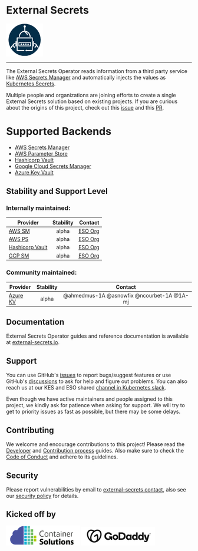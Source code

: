 # External Secrets

<img src="assets/round_eso_logo.png" width="100">

----

The External Secrets Operator reads information from a third party service
like [AWS Secrets Manager](https://aws.amazon.com/secrets-manager/) and automatically injects the values as [Kubernetes Secrets](https://kubernetes.io/docs/concepts/configuration/secret/).

Multiple people and organizations are joining efforts to create a single External Secrets solution based on existing projects. If you are curious about the origins of this project, check out this [issue](https://github.com/external-secrets/kubernetes-external-secrets/issues/47) and this [PR](https://github.com/external-secrets/kubernetes-external-secrets/pull/477).

# Supported Backends

- [AWS Secrets Manager](https://external-secrets.io/provider-aws-secrets-manager/)
- [AWS Parameter Store](https://external-secrets.io/provider-aws-parameter-store/)
- [Hashicorp Vault](https://www.vaultproject.io/)
- [Google Cloud Secrets Manager](https://external-secrets.io/provider-google-secrets-manager/)
- [Azure Key Vault](https://external-secrets.io/provider-azure-key-vault/)

## Stability and Support Level

### Internally maintained:

| Provider                                                                 | Stability |                                        Contact |
| ------------------------------------------------------------------------ | :-------: | ---------------------------------------------: |
| [AWS SM](https://external-secrets.io/provider-aws-secrets-manager/)      |   alpha   | [ESO Org](https://github.com/external-secrets) |
| [AWS PS](https://external-secrets.io/provider-aws-parameter-store/)      |   alpha   | [ESO Org](https://github.com/external-secrets) |
| [Hashicorp Vault](https://external-secrets.io/provider-hashicorp-vault/) |   alpha   | [ESO Org](https://github.com/external-secrets) |
| [GCP SM](https://external-secrets.io/provider-google-secrets-manager/)   |   alpha   | [ESO Org](https://github.com/external-secrets) |

### Community maintained:

| Provider                                                          | Stability |                  Contact                   |
| ----------------------------------------------------------------- | :-------: | :----------------------------------------: |
| [Azure KV](https://external-secrets.io/provider-azure-key-vault/) |   alpha   | @ahmedmus-1A @asnowfix @ncourbet-1A @1A-mj |

## Documentation

External Secrets Operator guides and reference documentation is available at [external-secrets.io](external-secrets.io).

## Support

You can use GitHub's [issues](https://github.com/external-secrets/external-secrets/issues) to report bugs/suggest features or use GitHub's [discussions](https://github.com/external-secrets/external-secrets/discussions) to ask for help and figure out problems. You can also reach us at our KES and ESO shared [channel in Kubernetes slack](https://kubernetes.slack.com/messages/external-secrets).

Even though we have active maintainers and people assigned to this project, we kindly ask for patience when asking for support. We will try to get to priority issues as fast as possible, but there may be some delays.

## Contributing

We welcome and encourage contributions to this project! Please read the [Developer](https://www.external-secrets.io/contributing-devguide/) and [Contribution process](https://www.external-secrets.io/contributing-process/) guides. Also make sure to check the [Code of Conduct](https://www.external-secrets.io/contributing-coc/) and adhere to its guidelines.

## Security

Please report vulnerabilities by email to [external-secrets contact](contact@external-secrets.io), also see our [security policy](SECURITY.md) for details.

## Kicked off by

![](assets/CS_logo_1.png)
![](assets/Godaddylogo_2020.png)
